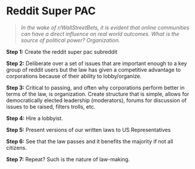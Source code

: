# Reddit Super PAC

> *In the wake of r/WallStreetBets, it is evident that online communities can have a direct influence on real world outcomes.
What is the source of political power? Organization.*

**Step 1:** Create the reddit super pac subreddit

**Step 2:** Deliberate over a set of issues that are important enough to a key group of reddit users but the law has given a competitive advantage to corporations because of their ability to lobby/organize.

**Step 3:** Critical to passing, and often why corporations perform better in terms of the law, is organization. Create structure that is simple, allows for democratically elected leadership (moderators), forums for discussion of issues to be raised, filters trolls, etc.

**Step 4:** Hire a lobbyist.

**Step 5:** Present versions of our written laws to US Representatives

**Step 6:** See that the law passes and it benefits the majority if not all citizens.

**Step 7:** Repeat? Such is the nature of law-making.

>

